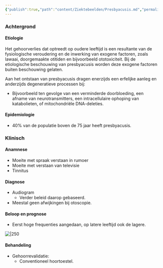 ```yaml
---
{"publish":true,"path":"content/Ziektebeelden/Presbyacusis.md","permalink":"/content/ziektebeelden/presbyacusis/","title":"Presbyacusis","tags":["Ziektebeeld","KNO/Gehoorverlies"]}
---
```




### Achtergrond
#### Etiologie

Het gehoorverlies dat optreedt op oudere leeftijd is een resultante van de fysiologische veroudering en de inwerking van exogene factoren, zoals lawaai, doorgemaakte otitiden en bijvoorbeeld ototoxiciteit. 
Bij de etiologische beschouwing van presbyacusis worden deze exogene factoren buiten beschouwing gelaten. 

Aan het ontstaan van presbyacusis dragen enerzijds een erfelijke aanleg en anderzijds degeneratieve processen bij:
- Bijvoorbeeld ten gevolge van een verminderde doorbloeding, een afname van neurotransmitters, een intracellulaire ophoping van katabolieten, of mitochondriële DNA-deleties.

#### Epidemiologie
- 40% van de populatie boven de 75 jaar heeft presbyacusis. 

### Klinisch

#### Anamnese

- Moeite met spraak verstaan in rumoer
- Moeite met verstaan van televisie
- Tinnitus

#### Diagnose
- Audiogram
	- Verder beleid daarop gebaseerd. 
- Meestal geen afwijkingen bij otoscopie. 

#### Beloop en prognose
- Eerst hoge frequenties aangedaan, op latere leeftijd ook de lagere. 

![|250](https://i.imgur.com/7XluREE.png)


#### Behandeling
- Gehoorrevalidatie:
	- Conventioneel hoortoestel.
